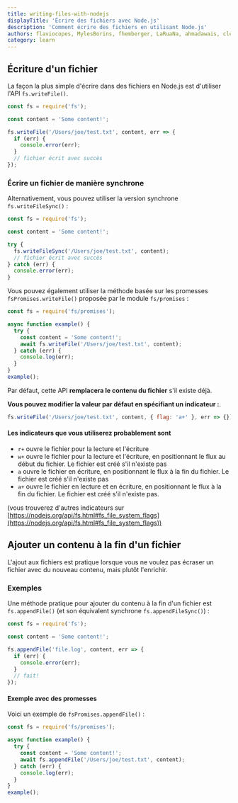 ```yaml
---
title: writing-files-with-nodejs
displayTitle: 'Écrire des fichiers avec Node.js'
description: 'Comment écrire des fichiers en utilisant Node.js'
authors: flaviocopes, MylesBorins, fhemberger, LaRuaNa, ahmadawais, clean99, ovflowd
category: learn
---
```


## Écriture d'un fichier

La façon la plus simple d'écrire dans des fichiers en Node.js est d'utiliser l'API `fs.writeFile()`.

```js
const fs = require('fs');

const content = 'Some content!';

fs.writeFile('/Users/joe/test.txt', content, err => {
  if (err) {
    console.error(err);
  }
  // fichier écrit avec succès
});
```

### Écrire un fichier de manière synchrone

Alternativement, vous pouvez utiliser la version synchrone `fs.writeFileSync()` :

```js
const fs = require('fs');

const content = 'Some content!';

try {
  fs.writeFileSync('/Users/joe/test.txt', content);
  // fichier écrit avec succès
} catch (err) {
  console.error(err);
}
```

Vous pouvez également utiliser la méthode basée sur les promesses `fsPromises.writeFile()` proposée par le module `fs/promises` :

```js
const fs = require('fs/promises');

async function example() {
  try {
    const content = 'Some content!';
    await fs.writeFile('/Users/joe/test.txt', content);
  } catch (err) {
    console.log(err);
  }
}
example();
```

Par défaut, cette API **remplacera le contenu du fichier** s'il existe déjà.

**Vous pouvez modifier la valeur par défaut en spécifiant un indicateur :**.

```js
fs.writeFile('/Users/joe/test.txt', content, { flag: 'a+' }, err => {});
```

#### Les indicateurs que vous utiliserez probablement sont

* `r+` ouvre le fichier pour la lecture et l'écriture
* `w+` ouvre le fichier pour la lecture et l'écriture, en positionnant le flux au début du fichier. Le fichier est créé s'il n'existe pas
* `a` ouvre le fichier en écriture, en positionnant le flux à la fin du fichier. Le fichier est créé s'il n'existe pas
* `a+` ouvre le fichier en lecture et en écriture, en positionnant le flux à la fin du fichier. Le fichier est créé s'il n'existe pas.

(vous trouverez d'autres indicateurs sur [https://nodejs.org/api/fs.html#fs_file_system_flags](https://nodejs.org/api/fs.html#fs_file_system_flags))

## Ajouter un contenu à la fin d'un fichier

L'ajout aux fichiers est pratique lorsque vous ne voulez pas écraser un fichier avec du nouveau contenu, mais plutôt l'enrichir.

### Exemples

Une méthode pratique pour ajouter du contenu à la fin d'un fichier est `fs.appendFile()` (et son équivalent synchrone `fs.appendFileSync()`) :

```js
const fs = require('fs');

const content = 'Some content!';

fs.appendFile('file.log', content, err => {
  if (err) {
    console.error(err);
  }
  // fait!
});
```

#### Exemple avec des promesses

Voici un exemple de `fsPromises.appendFile()` :

```js
const fs = require('fs/promises');

async function example() {
  try {
    const content = 'Some content!';
    await fs.appendFile('/Users/joe/test.txt', content);
  } catch (err) {
    console.log(err);
  }
}
example();
```
